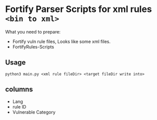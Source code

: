 # Fortify Parser Scripts for xml rules `<bin to xml>`

What you need to prepare:

* Fortify vuln rule files, Looks like some xml files.
* FortifyRules-Scripts

## Usage

```
python3 main.py <xml rule fileDir> <target fileDir write into>
```

## columns

* Lang
* rule ID
* Vulnerable Category